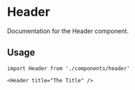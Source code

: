 # Header

Documentation for the Header component.

## Usage

```
import Header from './components/header'

<Header title="The Title" />
```

<!-- PROPS -->
